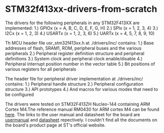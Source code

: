 # STM32f413xx-drivers-from-scratch

The drivers for the following peripherals in any STM32F413XX are implemented:
1.) GPIOx (x = A, B, C, D, E, F, G, H)
2.) SPIx (x = 1, 2, 3, 4)
3.) I2Cx (x = 1, 2, 3)
4.) USARTx (x = 1, 2, 3, 6)
5.) UARTx (x = 4, 5, 7, 8, 9, 10)

Th MCU header file usr_stm32f413xx.h at ./drivers/inc/ contains:
1.) Base addresses of flash, SRAM1, ROM, peripheral buses and the various peripherals
2.) Peripheral register definition structure and peripheral definitions
3.) System clock and peripheral clock enable/disable
4.) Peripheral interrupt position number in the vector table
5.) Bit positions of various registers for all peripherals

The header file for peripheral driver implementation at ./drivers/inc/ contains:
1.) Peripheral handle structure
2.) Peripheral configuration structure
3.) API prototypes
4.) And macros for various modes that need to be configured

The drivers were tested on STM32F413ZH Nucleo-144 containing ARM Cortex M4.The reference manual RM0430 for ARM cortex M4 can be found [here]([url](https://www.st.com/en/microcontrollers-microprocessors/stm32f413zh.html#documentation)https://www.st.com/en/microcontrollers-microprocessors/stm32f413zh.html#documentation). The links to the user manual and datasheet for the board are [usermanual]([url](https://www.digikey.ch/htmldatasheets/production/2264408/0/0/1/stm32-nucleo-144-user-manual.html)https://www.digikey.ch/htmldatasheets/production/2264408/0/0/1/stm32-nucleo-144-user-manual.html) and [datasheet]([url](https://datasheetspdf.com/datasheet/STM32F413ZH.html)https://datasheetspdf.com/datasheet/STM32F413ZH.html) repectively. I couldn't find all the documents on the board's product page at ST's official website.
